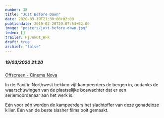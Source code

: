 ```yaml
---
number: 38
title: "Just Before Dawn"
date: 2020-03-19T21:30:00+02:00
publishdate: 2019-02-20T20:07:54+02:00
image: "posters/just-before-dawn.jpg"
leden: []
trailer: HjJukOt_WFk
draft: true
archief: "false"
---
```


##### 19/03/2020 21:20

[Offscreen - Cinema Nova](https://www.offscreen.be/nl/offscreen-film-festival-2020/person-tribute-jeff-lieberman/just-dawn)

In de Pacific Northwest trekken vijf kampeerders de bergen in, ondanks de
waarschuwingen van de plaatselijke boswachter dat er een seriemoordenaar
aan het werk is.
<!--more-->
Eén voor één worden de kampeerders het slachtoffer van deze genadeloze killer. 
Eén van de beste slasher films ooit gemaakt.
